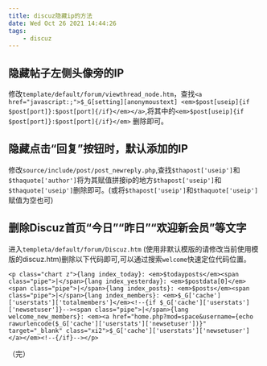 ```yaml
---
title: discuz隐藏ip的方法
date: Wed Oct 26 2021 14:44:26
tags:
	- discuz
---
```


## 隐藏帖子左侧头像旁的IP

修改`template/default/forum/viewthread_node.htm`，查找`<a href="javascript:;">$_G[setting][anonymoustext] <em>$post[useip]{if $post[port]}:$post[port]{/if}</em></a>`,将其中的`<em>$post[useip]{if $post[port]}:$post[port]{/if}</em>` 删除即可。

## 隐藏点击“回复”按钮时，默认添加的IP 

修改`source/include/post/post_newreply.php`,查找`$thapost['useip']`和`$thaquote['author']`将为其赋值拼接ip的地方`$thapost['useip']`和`$thaquote['useip']`删除即可。(或将`$thapost['useip']`和`$thaquote['useip']`赋值为空也可)

## 删除Discuz首页“今日”“昨日”“欢迎新会员”等文字

进入`templeta/default/forum/Discuz.htm`   (使用非默认模版的请修改当前使用模版的discuz.htm)删除以下代码即可,可以通过搜索`welcome`快速定位代码位置。
```
<p class="chart z">{lang index_today}: <em>$todayposts</em><span class="pipe">|</span>{lang index_yesterday}: <em>$postdata[0]</em><span class="pipe">|</span>{lang index_posts}: <em>$posts</em><span class="pipe">|</span>{lang index_members}: <em>$_G['cache']['userstats']['totalmembers']</em><!--{if $_G['cache']['userstats']['newsetuser']}--><span class="pipe">|</span>{lang welcome_new_members}: <em><a href="home.php?mod=space&username={echo rawurlencode($_G['cache']['userstats']['newsetuser'])}" target="_blank" class="xi2">$_G['cache']['userstats']['newsetuser']</a></em><!--{/if}--></p>
```

（完）


